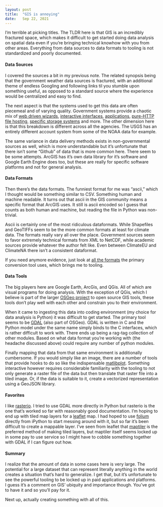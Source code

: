 ```yaml
---
layout:	post
title:	"GIS is annoying"
date:	Sep 22, 2021
---
```


  I’m terrible at picking titles. The TLDR here is that GIS is an incredibly fractured space, which makes it difficult to get started doing data analysis on spatial data even if you’re bringing technical knowhow with you from other areas. Everything from data sources to data formats to tooling is not standardized and poorly documented.

#### Data Sources

I covered the sources a bit in my previous note. The related synopsis being that the government weather data sources is fractured, with an additional theme of endless Googling and following links til you stumble upon something useful, as opposed to a standard source where the experience would be centralized and easy to find. 

The next aspect is that the systems used to get this data are often piecemeal and of varying quality. Government systems provide a chaotic mix of [web driven wizards](https://www.ncei.noaa.gov/products/land-based-station/us-climate-normals), [interactive interfaces](https://coast.noaa.gov/dataviewer/#/imagery/search/), [applications](https://lpdaacsvc.cr.usgs.gov/appeears/), [pure-HTTP file hosting](https://lpdaac.usgs.gov/tools/data-pool/%27), [specific storage systems](https://lpdaac.usgs.gov/tools/opendap/) and more. The other dimension here is that this breakdown is different across all the agencies. The USGS has an entirely different account system from some of the NOAA data for example.

The same variance in data delivery methods exists in non-governmental sources as well, which is more understandable but it’s unfortunate that there isn’t some “Github” of data that is more common here. There seem to be some attempts. ArcGIS has it’s own data library for it’s software and Google Earth Engine does too, but these are really for specific software platforms and not for general analysis. 

#### Data Formats

Then there’s the data formats. The funniest format for me was “ascii,” which I thought would be something similar to CSV. Something human and machine readable. It turns out that ascii in the GIS community means a specific format that ArcGIS uses. It still is ascii encoded so I guess that counts as both human and machine, but reading the file in Python was non-trivial. 

Ascii is certainly one of the most ridiculous dataformats. While Shapefiles and GeoTIFFs seem to be the more common formats at least for climate data. The formats really vary all over the place. Government sources seem to favor extremely technical formats from XML to NetCDF, while academic sources provide whatever the author felt like. Even between ClimateEU and ClimateNA there isn’t a consistent dataformat.

If you need anymore evidence, just look at [all the formats](https://gdal.org/drivers/raster/index.html) the primary conversion tool uses, which brings me to tooling.

#### Data Tools

The big players here are Google Earth, ArcGis, and QGis. All of which are visual programs for doing analysis. With the exception of QGis, which I believe is part of the larger [OSGeo project](https://www.osgeo.org/) to open source GIS tools, these tools don’t play well with each other and constrain you to their environment. 

When it came to ingesting this data into coding environment (my choice for data analysis is Python) it was difficult to get started. The primary tool seems to be [GDAL](https://gdal.org/#) (also part of OSGeo). GDAL is written in C and the Python model under the same name simply binds to the C interfaces, which is rather difficult to work with. There ends up being a rag-tag collection of other modules. Based on what data format you’re working with (the headache discussed above) could require any number of python modules.

Finally mapping that data from that same environment is additionally cumbersome. If you would simply like an image, there are a number of tools that provide hooks to do so like the indispensable [matlibplot](https://www.earthdatascience.org/courses/scientists-guide-to-plotting-data-in-python/plot-spatial-data/customize-raster-plots/customize-matplotlib-raster-maps/). Something interactive however requires considerable familiarity with the tooling to not only generate a raster file of the data but then translate that raster file into a tiled image. Or, if the data is suitable to it, create a vectorized representation using a GeoJSON library.

#### Favorites

I like [rasterio](https://rasterio.readthedocs.io/en/latest/). I tried to use GDAL more directly in Python but rasterio is the one that’s worked so far with reasonably good documentation. I’m hoping to end up with tiled map layers for a [leaflet](https://leafletjs.com/) map. I had hoped to use [folium](http://python-visualization.github.io/folium/) directly from iPython to start messing around with it, but so far it’s been difficult to create a mappable layer. I’ve seen from leaflet that [maptiler](https://www.maptiler.com/engine/) is the preferred method of making tiled layers, but maptiler itself seems locked up in some pay to use service so I might have to cobble something together with GDAL if I can figure out how.

#### Summary

I realize that the amount of data in some cases here is very large. The potential for a large dataset that can represent literally anything in the world creates a situation that’s hard to generalize. I get that, but it’s unfortunate to see the powerful tooling to be locked up in paid applications and platforms. I guess it’s a comment on GIS’ ubiquity and importance though. You’ve got to have it and so you’ll pay for it.

Next up, actually creating something with all of this.

  